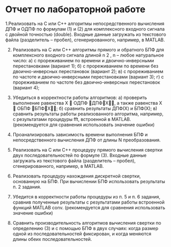    # Отчет по лабораторной работе


1.Реализовать на С или С++ алгоритмы непосредственного вычисления ДПФ и
ОДПФ по формулам (1) и (2) для комплексного входного сигнала с двойной
точностью (double). Входные данные загружать из текстового файла
(разделитель – пробел), сгенерированного, например, в MATLAB.

2. Реализовать на С или С++ алгоритмы прямого и обратного БПФ для
комплексного входного сигнала длиной n 2 , n – любое натуральное число:
а) с прореживанием по времени и двоично-инверсными перестановками
(вариант 1);
б) с прореживанием по времени без двоично-инверсных перестановок
(вариант 2);
в) с прореживанием по частоте и двоично-инверсными перестановками
(вариант 3);
г) с прореживанием по частоте без двоично-инверсных перестановок
(вариант 4);
3. Убедиться в корректности работы алгоритмов:
а) проверить выполнение равенства X  ОДПФ ДПФX, а также равенства
X  ОБПФ БПФX;
б) сравнить результаты ДПФ(Х) и БПФ(Х);
в) сравнить результаты работы реализованного алгоритма, например, с
результатами процедуры fft, встроенной в MATLAB.
(рекомендуется для сравнения использовать значение ошибки)
4. Проанализировать зависимость времени выполнения БПФ и непосредственного
вычисления ДПФ от длины N преобразования.
5. Реализовать на С или С++ процедуру прямого вычисления свертки двух
последовательностей по формуле (3). Входные данные загружать из текстового
файла (разделитель – пробел), сгенерированного, например, в MATLAB.
6. Реализовать процедуру нахождения дискретной свертки, основанную на БПФ.
При вычислении БПФ использовать результаты п. 2 задания.

7. Убедится в корректности работы процедуры из п. 5 и п. 6 задания, сравнив
полученные результаты с результатами работы встроенной функций MATLAB
conv.
(рекомендуется для сравнения использовать значение ошибки)
8. Сравнить производительность алгоритмов вычисления свертки по
определению (3) и с помощью БПФ в двух случаях: когда размер одной из
последовательностей фиксирован, и когда меняются длины обеих
последовательностей.
